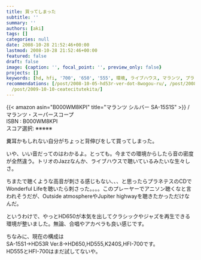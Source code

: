 ```yaml
---
title: 買ってしまった
subtitle: ''
summary: ''
authors: [aki]
tags: []
categories: null
date: 2008-10-28 21:52:46+00:00
lastmod: 2008-10-28 21:52:46+00:00
featured: false
draft: false
image: {caption: '', focal_point: '', preview_only: false}
projects: []
keywords: [hd, hfi, '700', '650', '555', 環境, ライブハウス, マランツ, プラネテス, ジャズ]
recommendations: [/post/2008-10-05-hd53r-ver-dot-8wogou-ru/, /post/2008-09-14-hetudohonwu-se-sitahi/,
  /post/2009-10-10-ceatecitutekita/]
---
```

{{< amazon asin="B000WM8KPI" title="マランツ シルバー SA-15S1S" >}}
 / マランツ・スーパースコープ  
ISBN : B000WM8KPI  
スコア選択: ※※※※※  
  
糞耳かもしれない自分がちょっと背伸びをして買ってしまった。  
  
いや、いい音だってのはわかるよ。とっても。今までの環境からしたら音の密度が全然違う。トリオのJazzなんか、ライブハウスで聴いているみたいな生々しさ。  
  
ちまたで聴くような高音が刺さる感じもない、、、と思ったらプラネテスのCDでWonderful Lifeを聴いたら刺さった。。。。このプレーヤーでアニソン聴くなと言われそうだが、Outside atmosphereやJupiter highwayを聴きたかっただけなんだ。  
  
というわけで、やっとHD650が本気を出してクラシックやジャズを再生できる環境が整いました。無論、合唱やアカペラも良い感じです。  
  
ちなみに、現在の構成は  
SA-15S1→HD53R Ver.8→HD650,HD555,K240S,HFI-700です。  
HD555とHFI-700はまだ試してないや。



